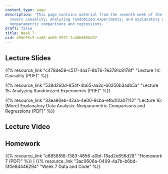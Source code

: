 ```yaml
---
content_type: page
description: 'This page contains material from the seventh week of the course and
  covers causality; analyzing randomized experiments; and explanatory data analysis,
  nonparametric comparisons and regressions. '
draft: false
title: Week 7
uid: d90e95c5-ea08-4e60-9971-2c40b605bd37
---
```

## Lecture Slides

{{% resource_link "c478de59-c517-4aa7-8b76-7e3791c8178f" "Lecture 14: Causality (PDF)" %}}

{{% resource_link "538d260d-854f-4b65-aa3c-60350b3adb5a" "Lecture 15: Analyzing Randomized Experiments (PDF)" %}}

{{% resource_link "33ea90eb-42aa-4e00-9cba-efbd12a07112" "Lecture 16: (More) Explanatory Data Analysis: Nonparametric Comparisons and Regressions (PDF)" %}}

## Lecture Video

## Homework

{{% resource_link "e6858f88-f383-4856-a0bf-18ad2e656d28" "Homework 7 (PDF)" %}} | {{% resource_link "3ac0606a-0409-4a7b-b6bd-5f0e8d446294" "Week 7 Data and Code" %}}